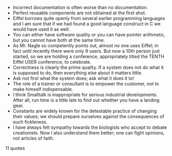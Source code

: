  - Incorrect documentation is often worse than no documentation.
 - Perfect reusable components are not obtained at the first shot.
 - Eiffel borrows quite openly from several earlier programming languages and I am sure that if we had found a good language construct in C we would have used it as well.
 - You can either have software quality or you can have pointer arithmetic, but you cannot have both at the same time.
 - As Mr. Nagle so competently points out, almost no one uses Eiffel; in fact until recently there were only 9 users. But now a 10th person just started, so we are holding a conference, appropriately titled the TENTH Eiffel USER conference, to celebrate.
 - Correctness is clearly the prime quality. If a system does not do what it is supposed to do, then everything else about it matters little.
 - Ask not first what the system does; ask what it does it to!
 - The role of a trainer or consultant is to empower the customer, not to make himself indispensable.
 - I think Smalltalk is inappropriate for serious industrial developments. After all, run time is a little late to find out whether you have a landing gear.
 - Constants are widely known for the detestable practice of changing their values; we should prepare ourselves against the consequences of such fickleness.
 - I have always felt sympathy towards the biologists who accept to debate creationists. Now I also understand them better; one can fight opinions, not articles of faith.

11 quotes